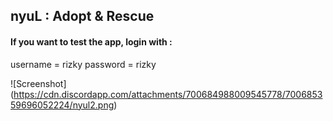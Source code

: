 ## nyuL : Adopt & Rescue

#### If you want to test the app, login with :
username = rizky
password = rizky

![Screenshot]
(https://cdn.discordapp.com/attachments/700684988009545778/700685359696052224/nyul2.png)
